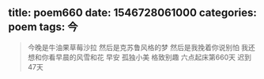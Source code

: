 title: poem660
date: 1546728061000
categories: poem
tags: 今
---
> 今晚是牛油果草莓沙拉
然后是克苏鲁风格的梦
然后是我挽着你说别怕
我还想和你看早晨的风雪和花
早安
孤独小美
格致别趣
六点起床第660天 迟到47天